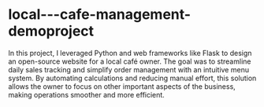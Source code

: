 # local---cafe-management-demoproject
In this project, I leveraged Python and web frameworks like Flask to design an open-source website for a local café owner. The goal was to streamline daily sales tracking and simplify order management with an intuitive menu system. By automating calculations and reducing manual effort, this solution allows the owner to focus on other important aspects of the business, making operations smoother and more efficient.
